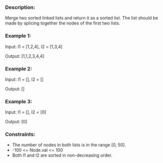 ### Description:

Merge two sorted linked lists and return it as a sorted list. The list should be made by splicing together the nodes of the first two lists.

 

### Example 1:


Input: l1 = [1,2,4], l2 = [1,3,4]

Output: [1,1,2,3,4,4]

### Example 2:

Input: l1 = [], l2 = []

Output: []

### Example 3:

Input: l1 = [], l2 = [0]

Output: [0]
 


### Constraints:

- The number of nodes in both lists is in the range [0, 50].
- -100 <= Node.val <= 100
- Both l1 and l2 are sorted in non-decreasing order.